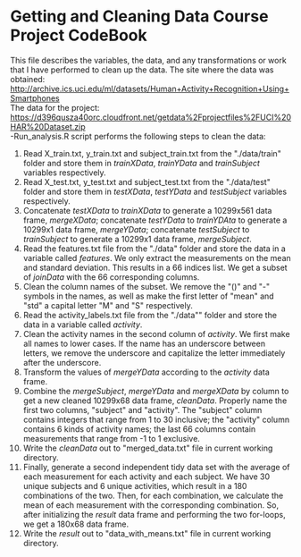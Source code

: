 Getting and Cleaning Data Course Project CodeBook
=================================================
This file describes the variables, the data, and any transformations or work that I have performed to clean up the data. The site where the data was obtained:  
http://archive.ics.uci.edu/ml/datasets/Human+Activity+Recognition+Using+Smartphones      
The data for the project:  
https://d396qusza40orc.cloudfront.net/getdata%2Fprojectfiles%2FUCI%20HAR%20Dataset.zip  
-Run_analysis.R script performs the following steps to clean the data:   
 1. Read X_train.txt, y_train.txt and subject_train.txt from the "./data/train" folder and store them in *trainXData*, *trainYData* and *trainSubject* variables respectively.       
 2. Read X_test.txt, y_test.txt and subject_test.txt from the "./data/test" folder and store them in *testXData*, *testYData* and *testSubject* variables respectively.  
 3. Concatenate *testXData* to *trainXData* to generate a 10299x561 data frame, *mergeXData*; concatenate *testYData* to *trainYDAta* to generate a 10299x1 data frame, *mergeYData*; concatenate *testSubject* to *trainSubject* to generate a 10299x1 data frame, *mergeSubject*.  
 4. Read the features.txt file from the "./data" folder and store the data in a variable called *features*. We only extract the measurements on the mean and standard deviation. This results in a 66 indices list. We get a subset of *joinData* with the 66 corresponding columns.  
 5. Clean the column names of the subset. We remove the "()" and "-" symbols in the names, as well as make the first letter of "mean" and "std" a capital letter "M" and "S" respectively.   
 6. Read the activity_labels.txt file from the "./data"" folder and store the data in a variable called *activity*.  
 7. Clean the activity names in the second column of *activity*. We first make all names to lower cases. If the name has an underscore between letters, we remove the underscore and capitalize the letter immediately after the underscore.  
 8. Transform the values of *mergeYData* according to the *activity* data frame.  
 9. Combine the *mergeSubject*, *mergeYData* and *mergeXData* by column to get a new cleaned 10299x68 data frame, *cleanData*. Properly name the first two columns, "subject" and "activity". The "subject" column contains integers that range from 1 to 30 inclusive; the "activity" column contains 6 kinds of activity names; the last 66 columns contain measurements that range from -1 to 1 exclusive.  
 10. Write the *cleanData* out to "merged_data.txt" file in current working directory.  
 11. Finally, generate a second independent tidy data set with the average of each measurement for each activity and each subject. We have 30 unique subjects and 6 unique activities, which result in a 180 combinations of the two. Then, for each combination, we calculate the mean of each measurement with the corresponding combination. So, after initializing the *result* data frame and performing the two for-loops, we get a 180x68 data frame.
 12. Write the *result* out to "data_with_means.txt" file in current working directory. 